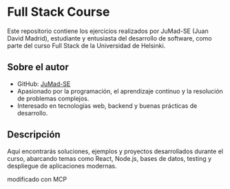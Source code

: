 # Full Stack Course

Este repositorio contiene los ejercicios realizados por JuMad-SE (Juan David Madrid), estudiante y entusiasta del desarrollo de software, como parte del curso Full Stack de la Universidad de Helsinki.

## Sobre el autor

- GitHub: [JuMad-SE](https://github.com/JuMad-SE)
- Apasionado por la programación, el aprendizaje continuo y la resolución de problemas complejos.
- Interesado en tecnologías web, backend y buenas prácticas de desarrollo.

## Descripción

Aquí encontrarás soluciones, ejemplos y proyectos desarrollados durante el curso, abarcando temas como React, Node.js, bases de datos, testing y despliegue de aplicaciones modernas.

modificado con MCP
